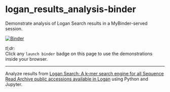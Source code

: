 # logan_results_analysis-binder
Demonstrate analysis of Logan Search results in a MyBinder-served session.


[![Binder](https://mybinder.org/badge_logo.svg)](https://mybinder.org/v2/gh/fomightez/logan_results_analysis-binder/main?urlpath=%2Flab%2Ftree%2Findex.ipynb)

*tl;dr:*  
Click any `launch binder` badge on this page to use the demonstrations inside your browser.

-----------

Analyze results from [Logan Search: A k-mer search engine for all Sequence Read Archive public accessions available in Logan](https://logan-search.org/) using Python and Jupyter.